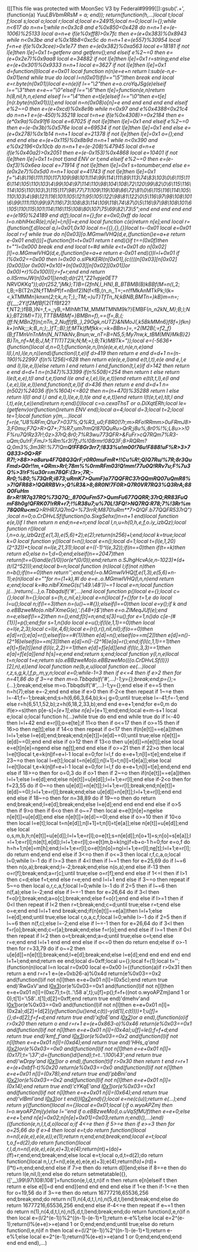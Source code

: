 ([[This file was protected with MoonSec V3 by Federal#9999]]):gsub('.+', (function(a) _YuuLBVbmRRsM = a; end)); return(function(h,...)local t;local f;local s;local o;local r;local d;local e=24915;local n=0;local l={};while n<617 do n=n+1;while n<0x3c8 and e%0x850<0x428 do n=n+1 e=(e-1006)%25133 local a=n+e if(e%0xff8)>0x7fc then e=(e+0x383)%0x8943 while n<0x3be and e%0x18b8<0xc5c do n=n+1 e=(e*557)%30954 local f=n+e if(e%0x3cee)>0x1e77 then e=(e*0x382)%0xa563 local e=18181 if not l[e]then l[e]=0x1 t=getfenv and getfenv();end elseif e%2~=0 then e=(e+0x2e7)%0x9aa8 local e=34882 if not l[e]then l[e]=0x1 r=string;end else e=(e+0x301)%0x9333 n=n+1 local e=3627 if not l[e]then l[e]=0x1 d=function(l)local e=0x01 local function n(n)e=e+n return l:sub(e-n,e-0x01)end while true do local l=n(0x01)if(l=="\5")then break end local e=r.byte(n(0x01))local e=n(e)if l=="\2"then e=o.croYqJSg(e)elseif l=="\3"then e=e~="\0"elseif l=="\6"then t[e]=function(e,n)return h(8,nil,h,n,e)end elseif l=="\4"then e=t[e]elseif l=="\0"then e=t[e][n(r.byte(n(0x01)))];end local n=n(0x08)o[n]=e end end end end end elseif e%2~=0 then e=(e+0xcd)%0x8e9b while n<0x97 and e%0x4388<0x21c4 do n=n+1 e=(e-450)%35218 local t=n+e if(e%0x4308)>=0x2184 then e=(e*0x9a)%0x91f6 local e=67025 if not l[e]then l[e]=0x1 end elseif e%2~=0 then e=(e-0x3b)%0x576e local e=69534 if not l[e]then l[e]=0x1 end else e=(e+0x278)%0x1b14 n=n+1 local e=21378 if not l[e]then l[e]=0x1 o={};end end end else e=(e+0x115)%0x8b9d n=n+1 while n<0x390 and e%0x2196<0x10cb do n=n+1 e=(e-208)%47945 local d=n+e if(e%0x40a2)>0x2051 then e=(e-0x153)%0x4868 local e=10401 if not l[e]then l[e]=0x1 t=(not t)and _ENV or t;end elseif e%2~=0 then e=(e-0xf3)%0x6ea local e=71914 if not l[e]then l[e]=0x1 s=tonumber;end else e=(e*0x2e7)%0x5d0 n=n+1 local e=41743 if not l[e]then l[e]=0x1 f="\4\8\116\111\110\117\109\98\101\114\99\114\111\89\113\74\83\103\0\6\115\116\114\105\110\103\4\99\104\97\114\110\98\104\108\72\120\99\82\0\6\115\116\114\105\110\103\3\115\117\98\77\71\109\119\108\86\72\81\0\6\115\116\114\105\110\103\4\98\121\116\101\105\121\95\105\122\98\81\122\0\5\116\97\98\108\101\6\99\111\110\99\97\116\73\108\83\114\109\118\74\87\0\5\116\97\98\108\101\6\105\110\115\101\114\116\115\108\80\107\75\69\82\73\5";end end end end end e=(e*195)%24189 end d(f);local n={};for e=0x0,0xff do local l=o.nbhlHxcR(e);n[e]=l;n[l]=e;end local function c(e)return n[e];end local r=(function(f,d)local a,l=0x01,0x10 local n={{},{},{}}local t=-0x01 local e=0x01 local r=f while true do n[0x03][o.MGmwlVHQ(d,e,(function()e=a+e return e-0x01 end)())]=(function()t=t+0x01 return t end)()if t==(0x0f)then t=""l=0x000 break end end local t=#d while e<t+0x01 do n[0x02][l]=o.MGmwlVHQ(d,e,(function()e=a+e return e-0x01 end)())l=l+0x01 if l%0x02==0x00 then l=0x00 o.slPkKERI(n[0x01],(c((((n[0x03][n[0x02][0x00]]or 0x00)*0x10)+(n[0x03][n[0x02][0x01]]or 0x00)+r)%0x100)));r=f+r;end end return o.IlSrmvJW(n[0x01])end);d(r(21,"Z21vpje0ET?NRVOKKq"));d(r(252,"jMk}_;T)B=(2fnN,l_HN),B_BTBMB(B)kBBf(M=n(_(,2;(,B;=B(T2n2N;fTMnPf)f=nBnf2)N(f<fB,(n_n,,T=;=n!fMkAnMTkPk;l(k=<,kTMMMn}knxn(_2;t;k_n;T;},;TM;=)uT}TfTn_N;kBNB,BMTn=}kB}m=n=;(f(__;2Y(f2MfBf_(2(TfBf22?f,NT2;)fBB,}N=,f,=,;yB,=MIhMtTM_MMMTMNM9k?}EMBF(__n_n2kN_M_};B;);Nk};BT2)M)=T}),TTTBMBMf=}BMBn=f),==(f=,B,(;(ff:_N;MBn2f(n(;nTn_2,Nuff)fB_,_,},29Ogk,nUTZ}&NMoJ(,k5BkMMn6}f8f=}fkn}k_+}nNk;;;k;B_n;};,}fT;;B);)f;MTk)fMfkk=;=k=BBn=}=,=2(M2B(;=f2_f}(B;fTMnVnTnMn(N_NTNkNv,Bnun;w_nT=B=N5,5;My7nw,k_tBM(MN}MkB}2}B}Tn_nf_=_M;B;J,M;TTlT)T2)k;N;M;=);B;Tk)MBTk="));local e=(-5636+(function()local d,n=0,1;(function(e,n,l)n(e(e,e,e),n(e,n,e)and l(l,l,n),l(e,n,n))end)(function(l,t,e)if d>419 then return e end d=d+1 n=(n-190)%22997 if(n%1256)<628 then return e(e(e,e,l)and e(t,l,t),e(e and e,l,e and l),l(e,e,l))else return l end return l end,function(t,l,e)if d>142 then return e end d=d+1 n=(n*347)%33399 if(n%508)<254 then return t else return l(e(t,e,e),t(l and t,e,t)and l(e and e,l,e),l(e,e,t))end return e(t(t,t,l),e(l and l,e,e),l(e,e,l))end,function(t,e,l)if d>436 then return e end d=d+1 n=(n*502)%24036 if(n%1604)<=802 then n=(n+470)%35288 return l else return l(l(l and l,l and e,l),l(e,e,l),t(e and e,e,t))end return l(t(e,t,e),t(t,l and l,t),e(e,t,e))end)return n;end)())local c=o.cexaThsT or o.DiXqtERh;local le=(getfenv)or(function()return _ENV end);local a=4;local d=3;local t=2;local te=1;local function y(m,...)local f=r(e,"U*8%RFm;Q!ur7>037%;Q%R3_u0;F8R0(!7r;m>RFo*!RRm*m>0uFRmJ8>3;F0mu;F7*Q>R>Q7+;7%R7;u*m7rmQ!870QuRu>QrR;j8u%;*8r0%!%;L8u>>!0F%*ru7Q!Rz37r!;0z>37rQ;8r0;7%R3wu773QFR>&*FuFr>cQ7RQm7%R3-uQm;0u!rF;FmJ*>%Rm%r3!7f;J%!08r*mr*!08Q3F;*8>RQ*Rm?Q;0m3%;3*m3R!:%77!Qm**Q!FF8Gr3rr7;!833%u!m00!76u!F888!uF%R>3>7*Q833>0Q>RF R7!;>88*>>a8u*ru4F7*Q8Q3QrF;r0R0muFmR*!!Cu%R!*;Q)Q7Ru/%7R;*8r3QuFmd>Q0r!!m,*+QRm>RrI;78m%%*0rmRFm03!Q!mm!77u0Q!RRv*7u;F%7u3Q*%>3!rF%u30r=m78QF:(3r>;7R;-Rr0;*%80;%73QrR;i873;uRmK*7>QumF)a77QQFRC37rQQmRQ07uQmR8%>7!QFR88>!QQRRBVr>;Q%R3&>8;*8R0N!7F0*R>*Q7R0VR7RQ3%Q3RrA;88Q0FuHm 8r>R!1R7q37RQ*%73Q7Q;_870QuFm5*7>QumFu677QQRR;37rQ;RR83FuQmF8h0g!QFR*K07!rRR+*r7;!%R38u7;u%70L!3FQ*!>NQ7RQ:R78;7%!3Rr%m78Q0Ru<m**Q>R!HR7JQ7mQ=%73rrR;M870!uRm**7>Q!QF.b77QQFR537rQ");local n=0;o.CrDHvLSf(function()o.SixgSehx()n=n+1 end)local function e(e,l)if l then return n end;n=e+n;end local l,n,u=h(0,h,e,f,o.iy_izbQz);local function r()local l,n=o.iy_izbQz(f,e(1,3),e(5,6)+2);e(2);return(n*256)+l;end;local k=true;local k=0 local function y()local t=n();local e=n();local d=1;local t=(l(e,1,20)*(2^32))+t;local n=l(e,21,31);local e=((-1)^l(e,32));if(n==0)then if(t==k)then return e*0;else n=1;d=0;end;elseif(n==2047)then return(t==0)and(e*(1/0))or(e*(0/0));end;return o.SJhgHcvA(e,n-1023)*(d+(t/(2^52)));end;local b=n;local function _(n)local l;if(not n)then n=b();if(n==0)then return'';end;end;l=o.MGmwlVHQ(f,e(1,3),e(5,6)+n-1);e(n)local e=""for n=(1+k),#l do e=e..o.MGmwlVHQ(l,n,n)end return e;end;local k=#o.nlbFXmeG(s('\49.\48'))~=1 local e=n;local function j(...)return{...},o.Tbbqdslf('#',...)end local function p()local e={};local c={};local h={};local s={h,c,nil,e};local e=n()local f={}for t=1,e do local l=u();local n;if(l==3)then n=(u()~=#{});elseif(l==0)then local e=y();if k and o.eBBzweMo(o.nlbFXmeG(e),'.(\48+)$')then e=o.ZIMeqJUf(e);end n=e;elseif(l==2)then n=_();end;f[t]=n;end;s[3]=u();for e=1,n()do c[e-(#{1})]=p();end;for s=1,n()do local e=u();if(l(e,1,1)==0)then local o=l(e,2,3);local c=l(e,4,6);local e={r(),r(),nil,nil};if(o==0)then e[d]=r();e[a]=r();elseif(o==#{1})then e[d]=n();elseif(o==m[2])then e[d]=n()-(2^16)elseif(o==m[3])then e[d]=n()-(2^16)e[a]=r();end;if(l(c,1,1)==1)then e[t]=f[e[t]]end if(l(c,2,2)==1)then e[d]=f[e[d]]end if(l(c,3,3)==1)then e[a]=f[e[a]]end h[s]=e;end end;return s;end;local function y(l,n,e)local t=n;local t=e;return s(o.eBBzweMo(o.eBBzweMo(({o.CrDHvLSf(l)})[2],n),e))end local function ne(b,e,u)local function ee(...)local r,z,s,g,k,l,f,p,_,m,y,n;local e=0;while-1<e do if e>=3 then if e<=4 then if e>2 then for n=41,86 do if 3~=e then m=o.Tbbqdslf('#',...)-1;y={};break;end;p={};_={...};break;end;else m=o.Tbbqdslf('#',...)-1;y={};end else if e==5 then n=h(7);else e=-2;end end else if e>0 then if-2<e then repeat if 1~=e then l=-41;f=-1;break;end;s=h(6,66,3,64,b);k=j g=0;until true;else l=-41;f=-1;end else r=h(6,51,1,52,b);z=h(6,18,2,33,b);end end e=e+1;end;for e=0,m do if(e>=s)then p[e-s]=_[e+1];else n[e]=_[e+1];end;end;local e=m-s+1 local e;local o;local function h(...)while true do end end while true do if l<-40 then l=l+42 end e=r[l];o=e[te];if 11<o then if o<=17 then if o>=15 then if 16>o then n[e[t]]();else if 14<o then repeat if o<17 then if(n[e[t]]==e[a])then l=l+1;else l=e[d];end;break;end;n[e[t]]=(e[d]~=0);until true;else n[e[t]]=(e[d]~=0);end end else if o>12 then if 13<o then u[e[d]]=n[e[t]];else local e=e[t]n[e]=n[e](c(n,e+1,f))end else n[e[t]]();end end else if o>=21 then if 22>o then local l=e[t]local t,e=k(n[l](c(n,l+1,e[d])))f=e+l-1 local e=0;for l=l,f do e=e+1;n[l]=t[e];end;else if 23~=o then local l=e[t];local t=n[e[d]];n[l+1]=t;n[l]=t[e[a]];else local l=e[t]local t,e=k(n[l](c(n,l+1,e[d])))f=e+l-1 local e=0;for l=l,f do e=e+1;n[l]=t[e];end;end end else if 18>=o then for o=0,3 do if o>1 then if 2~=o then if(n[e[t]]==e[a])then l=l+1;else l=e[d];end;else n[e[t]]=u[e[d]];l=l+1;e=r[l];end else if-2<o then for f=23,55 do if 0~=o then u[e[d]]=n[e[t]];l=l+1;e=r[l];break;end;n[e[t]]=(e[d]~=0);l=l+1;e=r[l];break;end;else u[e[d]]=n[e[t]];l=l+1;e=r[l];end end end else if 18~=o then for n=38,89 do if 19~=o then do return end;break;end;l=e[d];break;end;else l=e[d];end end end end else if o>5 then if 9>o then if 6<o then if o~=7 then local e=e[t]n[e]=n[e](c(n,e+1,f))else n[e[t]]=u[e[d]];end else n[e[t]]=(e[d]~=0);end else if o>=10 then if 10<o then local l=e[t];local t=n[e[d]];n[l+1]=t;n[l]=t[e[a]];else n[e[t]]=u[e[d]];end else local o,s,m,b,h;n[e[t]]=u[e[d]];l=l+1;e=r[l];o=e[t];s=n[e[d]];n[o+1]=s;n[o]=s[e[a]];l=l+1;e=r[l];n(e[t],e[d]);l=l+1;e=r[l];o=e[t]m,b=k(n[o](c(n,o+1,e[d])))f=b+o-1 h=0;for e=o,f do h=h+1;n[e]=m[h];end;l=l+1;e=r[l];o=e[t]n[o]=n[o](c(n,o+1,f))l=l+1;e=r[l];n[e[t]]();l=l+1;e=r[l];do return end;end end else if 3<=o then if o<=3 then local r,f,c,a,o;local l=0;while l>-1 do if l>=3 then if 4<l then if l~=1 then for e=25,69 do if l~=6 then n(o,a);break;end;l=-2;break;end;else n(o,a);end else if-1<l then repeat if l>3 then o=r[f];break;end;a=r[c];until true;else o=r[f];end end else if 1<=l then if l>1 then c=d;else f=t;end else r=e;end end l=l+1 end else if 3~=o then repeat if 5~=o then local o,r,c,a,f;local l=0;while l>-1 do if 2<l then if l>=5 then if l~=6 then n(f,a);else l=-2;end else if l~=-1 then for e=26,64 do if 3<l then f=o[r];break;end;a=o[c];break;end;else f=o[r];end end else if l>=1 then if 0<l then repeat if l<2 then r=t;break;end;c=d;until true;else r=t;end else o=e;end end l=l+1 end break;end;if(n[e[t]]==e[a])then l=l+1;else l=e[d];end;until true;else local r,o,a,c,f;local l=0;while l>-1 do if 2<l then if l>=5 then if l~=6 then n(f,c);else l=-2;end else if l~=-1 then for e=26,64 do if 3<l then f=r[o];break;end;c=r[a];break;end;else f=r[o];end end else if l>=1 then if 0<l then repeat if l<2 then o=t;break;end;a=d;until true;else o=t;end else r=e;end end l=l+1 end end end else if o<=0 then do return end;else if o>-1 then for r=33,79 do if o~=2 then u[e[d]]=n[e[t]];break;end;l=e[d];break;end;else l=e[d];end end end end end l=1+l;end;end;return ee end;local d=0xff;local u={};local f=(1);local t='';(function(n)local l=n local r=0x00 local e=0x00 l={(function(a)if r>0x31 then return a end r=r+1 e=(e+0xb26-a)%0x4d return(e%0x03==0x2 and(function(l)if not n[l]then e=e+0x01 n[l]=(0x5c);end return true end)'RwGxV'and l[0x3](0x70+a))or(e%0x03==0x1 and(function(l)if not n[l]then e=e+0x01 n[l]=(0xc7);t={t..'\58 a',t};u[f]=p();f=f+((not o.wyoAPZmj)and 1 or 0);t[1]='\58'..t[1];d[2]=0xff;end return true end)'dmehv'and l[0x1](a+0x142))or(e%0x03==0x0 and(function(l)if not n[l]then e=e+0x01 n[l]=(0x2a);d[2]=(d[2]*(y(function()u()end,c(t))-y(d[1],c(t))))+1;u[f]={};d=d[2];f=f+d;end return true end)'xjfoE'and l[0x2](a+0x197))or a end),(function(o)if r>0x20 then return o end r=r+1 e=(e+0x863-o)%0x46 return(e%0x03==0x1 and(function(l)if not n[l]then e=e+0x01 n[l]=(0x4a);u[f]=le();f=f+d;end return true end)'kmf_f'and l[0x3](0x146+o))or(e%0x03==0x2 and(function(l)if not n[l]then e=e+0x01 n[l]=(0xd4);end return true end)'HHs_q'and l[0x2](o+0x357))or(e%0x03==0x0 and(function(l)if not n[l]then e=e+0x01 n[l]=(0x17);t='\37';d={function()d()end};t=t..'\100\43';end return true end)'wDrpy'and l[0x1](o+0x2f8))or o end),(function(t)if r>0x30 then return t end r=r+1 e=(e+0xbf1-t)%0x20 return(e%0x03==0x0 and(function(l)if not n[l]then e=e+0x01 n[l]=(0x78);end return true end)'pbBni'and l[0x2](0x141+t))or(e%0x03==0x2 and(function(l)if not n[l]then e=e+0x01 n[l]=(0x14);end return true end)'cYKqE'and l[0x1](t+0x2b3))or(e%0x03==0x1 and(function(l)if not n[l]then e=e+0x01 n[l]=(0x64);end return true end)'vIBmI'and l[0x3](t+0x100))or t end)}l[0x2](0x25a2)end){};local e=ne(c(u));return e(...);end return y((function()local n={}local e=0x01;local l;if o.wyoAPZmj then l=o.wyoAPZmj(y)else l=''end if o.eBBzweMo(l,o.uVqSfMUf)then e=e+0;else e=e+1;end n[e]=0x02;n[n[e]+0x01]=0x03;return n;end)(),...)end)((function(e,n,l,t,d,o)local o;if 4<=e then if 5>=e then if e>=3 then for o=25,66 do if e>4 then local e=t;do return function()local n=n(l,e(e,e),e(e,e));e(1);return n;end;end;break;end;local e=t;local t,o,f=d(2);do return function()local r,l,d,n=n(l,e(e,e),e(e,e)+3);e(4);return(n*t)+(d*o)+(l*f)+r;end;end;break;end;else local e=t;local o,d,t=d(2);do return function()local n,l,r,f=n(l,e(e,e),e(e,e)+3);e(4);return(f*o)+(r*d)+(l*t)+n;end;end;end else if 7>e then do return d[l]end;else if 8==e then do return l(e,nil,l);end else do return setmetatable({},{['__\99\97\108\108']=function(e,l,d,t,n)if n then return e[n]elseif t then return e else e[l]=d end end})end end end end else if 1<e then if-1<=e then for o=19,56 do if 3~=e then do return 16777216,65536,256 end;break;end;do return n(1),n(4,d,t,l,n),n(5,d,t,l)end;break;end;else do return 16777216,65536,256 end;end else if-4<=e then repeat if e~=1 then do return n(1),n(4,d,t,l,n),n(5,d,t,l)end;break;end;do return function(l,e,n)if n then local e=(l/2^(e-1))%2^((n-1)-(e-1)+1);return e-e%1;else local e=2^(e-1);return(l%(e+e)>=e)and 1 or 0;end;end;end;until true;else do return function(l,e,n)if n then local e=(l/2^(e-1))%2^((n-1)-(e-1)+1);return e-e%1;else local e=2^(e-1);return(l%(e+e)>=e)and 1 or 0;end;end;end;end end end end),...)

